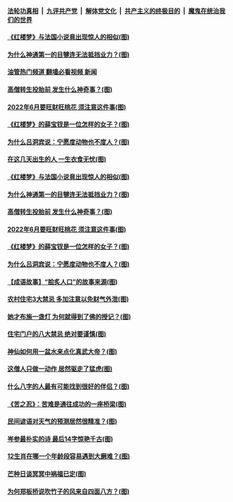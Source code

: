 ####  [法轮功真相](../../../../basic/blob/master/README.md?t=06110131) &nbsp;|&nbsp; [九评共产党](../../../../9ping.md/blob/master/README.md?t=06110131) &nbsp;|&nbsp; [解体党文化](../../../../jtdwh.md/blob/master/README.md?t=06110131)  &nbsp;|&nbsp; [共产主义的终极目的](../../../../gczydzjmd.md/blob/master/README.md?t=06110131) &nbsp;|&nbsp; [魔鬼在统治我们的世界](../../../../mgztzwmdsj.md/blob/master/README.md?t=06110131) 

#### [《红楼梦》与法国小说竟出现惊人的相似(图)](../pages/p7/1007445.md?t=06110131) 

#### [为什么神通第一的目犍连无法抵挡业力？(图)](../pages/p7/1005240.md?t=06110131) 

#### [油管热门频道 翻墙必看视频 新闻](http://45.76.130.85:81/youtube.html?06110131)

#### [高僧转生投胎前 发生什么神奇事？(图)](../pages/p7/1008205.md?t=06110131) 

#### [2022年6月要旺财旺桃花 须注意这件事(图)](../pages/p7/1008696.md?t=06110131) 

#### [《红楼梦》的薛宝钗是一位怎样的女子？(图)](../pages/p7/1008532.md?t=06110131) 

#### [为什么吕洞宾说：宁愿度动物也不度人？(图)](../pages/p7/1005920.md?t=06110131) 

#### [在这几天出生的人 一生衣食无忧(图)](../pages/p7/1008699.md?t=06110131) 

#### [《红楼梦》与法国小说竟出现惊人的相似(图)](../pages/p7/1007445.md?t=06110131) 

#### [为什么神通第一的目犍连无法抵挡业力？(图)](../pages/p7/1005240.md?t=06110131) 

#### [高僧转生投胎前 发生什么神奇事？(图)](../pages/p7/1008205.md?t=06110131) 

#### [2022年6月要旺财旺桃花 须注意这件事(图)](../pages/p7/1008696.md?t=06110131) 

#### [《红楼梦》的薛宝钗是一位怎样的女子？(图)](../pages/p7/1008532.md?t=06110131) 

#### [为什么吕洞宾说：宁愿度动物也不度人？(图)](../pages/p7/1005920.md?t=06110131) 

#### [【成语故事】“脍炙人口”的故事来源(图)](../pages/p7/1008397.md?t=06110131) 

#### [农村住宅3大禁忌 多加注意以免财气外泄(图)](../pages/p7/1005887.md?t=06110131) 

#### [她才布施一盏灯 为何就得到了佛的授记？(图)](../pages/p7/1007620.md?t=06110131) 

#### [住宅门户的八大禁忌 绝对要谨慎(图)](../pages/p7/1005797.md?t=06110131) 

#### [神仙如何用一盆水来点化真武大帝？(图)](../pages/p7/1007623.md?t=06110131) 

#### [这僧人只做一动作 居然驱走了猛虎(图)](../pages/p7/1007820.md?t=06110131) 

#### [什么八字的人最有可能找到很好的伴侣？(图)](../pages/p7/1004508.md?t=06110131) 

#### [《苦之忍》：苦难是通往成功的一座桥梁(图)](../pages/p7/1008344.md?t=06110131) 

#### [民间谚语对天气的预测居然很精准？(图)](../pages/p7/1001257.md?t=06110131) 

#### [岑参最朴实的诗 最后14字惊艳千古(图)](../pages/p7/1001654.md?t=06110131) 

#### [12生肖在哪一个年龄段容易遇到大磨难？(图)](../pages/p7/1004534.md?t=06110131) 

#### [芒种日谈冥冥中祸福已定(图)](../pages/p7/1008156.md?t=06110131) 

#### [为何郑板桥说吹竹子的风来自四面八方？(图)](../pages/p7/1007439.md?t=06110131) 

<img src='http://gfw-breaker.win/goodnews/indexes/p7.md' width='0px' height='0px'/>
